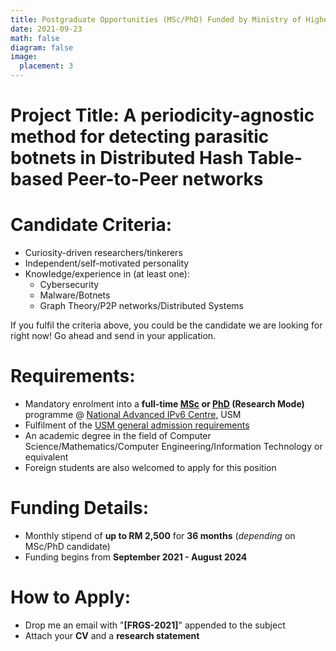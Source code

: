 ```yaml
---
title: Postgraduate Opportunities (MSc/PhD) Funded by Ministry of Higher Education's Fundamental Research Grant Scheme (FRGS) 
date: 2021-09-23
math: false
diagram: false
image:
  placement: 3
---
```

# Project Title: **A periodicity-agnostic method for detecting parasitic botnets in Distributed Hash Table-based Peer-to-Peer networks**

# Candidate Criteria: 
- Curiosity-driven researchers/tinkerers 
- Independent/self-motivated personality 
- Knowledge/experience in (at least one):
  - Cybersecurity
  - Malware/Botnets
  - Graph Theory/P2P networks/Distributed Systems

If you fulfil the criteria above, you could be the candidate we are looking for right now! Go ahead and send in your application.

# Requirements:
- Mandatory enrolment into a **full-time [MSc](http://www.admissions.usm.my/index.php/postgraduate/postgraduate-programme/sciences/applied-sciences/research-applied-sciences/132-master-of-science-advanced-computer-networks-and-doctor-of-philosophy-ipv6) or [PhD](http://www.admissions.usm.my/index.php/postgraduate/postgraduate-programme/sciences/applied-sciences/research-applied-sciences/364-doctor-of-philosophy-advanced-computer-networks-ipv6) (Research Mode)** programme @ [National Advanced IPv6 Centre](www.nav6.usm.my), USM 
- Fulfilment of the [USM general admission requirements](http://www.admissions.usm.my/index.php/postgraduate/postgraduate-programme#general-admission-requirements)
- An academic degree in the field of Computer Science/Mathematics/Computer Engineering/Information Technology or equivalent
- Foreign students are also welcomed to apply for this position
  
# Funding Details:
- Monthly stipend of **up to RM 2,500** for **36 months** (*depending* on MSc/PhD candidate)
- Funding begins from **September 2021 - August 2024**

# How to Apply:
- Drop me an email with "**[FRGS-2021]**" appended to the subject
- Attach your **CV** and a **research statement**

